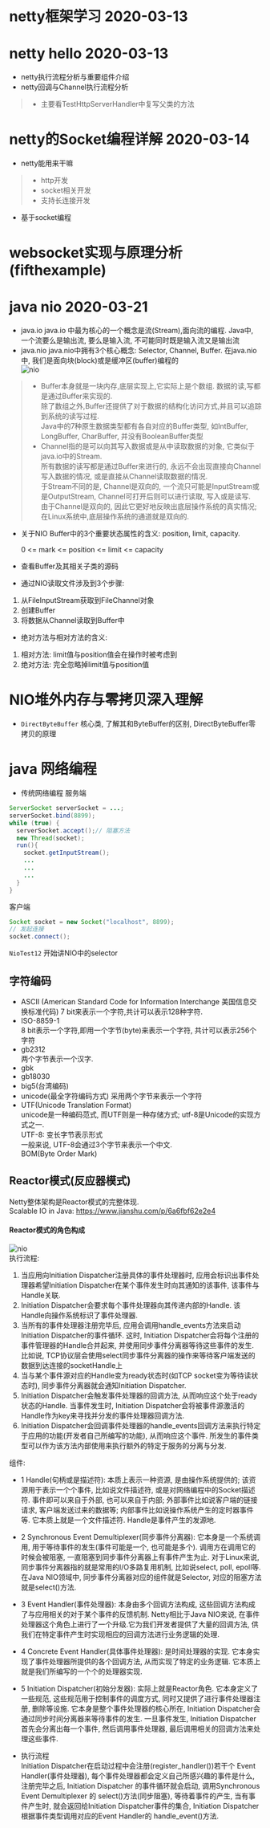 # netty框架学习 2020-03-13
# netty hello 2020-03-13
- netty执行流程分析与重要组件介绍
- netty回调与Channel执行流程分析
>- 主要看TestHttpServerHandler中复写父类的方法

# netty的Socket编程详解 2020-03-14
- netty能用来干嘛
>- http开发
>- socket相关开发
>- 支持长连接开发

- 基于socket编程
# websocket实现与原理分析(fifthexample)

# java nio 2020-03-21
- java.io
java.io 中最为核心的一个概念是流(Stream),面向流的编程. Java中, 一个流要么是输出流, 要么是输入流, 不可能同时既是输入流又是输出流
- java.nio
java.nio中拥有3个核心概念: Selector, Channel, Buffer. 在java.nio中, 我们是面向块(block)或是缓冲区(buffer)编程的  
![nio](./nio.png)   
>- Buffer本身就是一块内存,底层实现上,它实际上是个数组. 数据的读,写都是通过Buffer来实现的.  
除了数组之外,Buffer还提供了对于数据的结构化访问方式,并且可以追踪到系统的读写过程.  
Java中的7种原生数据类型都有各自对应的Buffer类型, 如IntBuffer, LongBuffer, CharBuffer, 并没有BooleanBuffer类型
>- Channel指的是可以向其写入数据或是从中读取数据的对象, 它类似于java.io中的Stream.  
所有数据的读写都是通过Buffer来进行的, 永远不会出现直接向Channel写入数据的情况, 或是直接从Channel读取数据的情况.  
于Stream不同的是, Channel是双向的, 一个流只可能是InputStream或是OutputStream, Channel可打开后则可以进行读取, 写入或是读写.  
由于Channel是双向的, 因此它更好地反映出底层操作系统的真实情况;在Linux系统中,底层操作系统的通道就是双向的.  
- 关于NIO Buffer中的3个重要状态属性的含义: position, limit, capacity.
  
  0 <= mark <= position <= limit <= capacity  
- 查看Buffer及其相关子类的源码
- 通过NIO读取文件涉及到3个步骤:
1. 从FileInputStream获取到FileChannel对象  
2. 创建Buffer  
3. 将数据从Channel读取到Buffer中  
- 绝对方法与相对方法的含义:  
1. 相对方法: limit值与position值会在操作时被考虑到  
2. 绝对方法: 完全忽略掉limit值与position值  
# NIO堆外内存与零拷贝深入理解  
- `DirectByteBuffer` 核心类, 了解其和ByteBuffer的区别, DirectByteBuffer零拷贝的原理

# java 网络编程
- 传统网络编程
服务端
```java
ServerSocket serverSocket = ...;
serverSocket.bind(8899);
while (true) {
  serverSocket.accept();// 阻塞方法
  new Thread(socket);
  run(){
    socket.getInputStream();
    ...
    ...
    ...
  }
}
```
客户端
```java
Socket socket = new Socket("localhost", 8899);
// 发起连接
socket.connect();
```
`NioTest12` 开始讲NIO中的selector

## 字符编码
- ASCII (American Standard Code for Information Interchange 美国信息交换标准代码)
7 bit来表示一个字符,共计可以表示128种字符.  
- ISO-8859-1  
8 bit表示一个字符,即用一个字节(byte)来表示一个字符, 共计可以表示256个字符  
- gb2312  
两个字节表示一个汉字.  
- gbk  
- gb18030 
- big5(台湾编码)
- unicode(最全字符编码方式)  采用两个字节来表示一个字符
- UTF(Unicode Translation Format)  
unicode是一种编码范式, 而UTF则是一种存储方式; utf-8是Unicode的实现方式之一.  
UTF-8: 变长字节表示形式  
一般来说, UTF-8会通过3个字节来表示一个中文.  
BOM(Byte Order Mark)

## Reactor模式(反应器模式)  
Netty整体架构是Reactor模式的完整体现.  
Scalable IO in Java: https://www.jianshu.com/p/6a6fbf62e2e4  
#### Reactor模式的角色构成
![nio](./picture/reactor1.png)  
执行流程:  
1. 当应用向Initiation Dispatcher注册具体的事件处理器时, 应用会标识出事件处理器希望Initiation Dispatcher在某个事件发生时向其通知的该事件, 该事件与Handle关联.  
2. Initiation Dispatcher会要求每个事件处理器向其传递内部的Handle. 该Handle向操作系统标识了事件处理器.  
3. 当所有的事件处理器注册完毕后, 应用会调用handle_events方法来启动Initiation Dispatcher的事件循环. 这时, Initiation Dispatcher会将每个注册的事件管理器的Handle合并起来,
并使用同步事件分离器等待这些事件的发生. 比如说, TCP协议层会使用select同步事件分离器的操作来等待客户端发送的数据到达连接的socketHandle上  
4. 当与某个事件源对应的Handle变为ready状态时(如TCP socket变为等待读状态时), 同步事件分离器就会通知Initiation Dispatcher.  
5. Initiation Dispatcher会触发事件处理器的回调方法, 从而响应这个处于ready状态的Handle. 当事件发生时, Initiation Dispatcher会将被事件源激活的Handle作为key来寻找并分发的事件处理器回调方法.  
6. Initiation Dispatcher会回调事件处理器的handle_events回调方法来执行特定于应用的功能(开发者自己所编写的功能), 从而响应这个事件. 所发生的事件类型可以作为该方法内部使用来执行额外的特定于服务的分离与分发.  

组件:   
- 1 Handle(句柄或是描述符): 本质上表示一种资源, 是由操作系统提供的; 
该资源用于表示一个个事件, 比如说文件描述符, 或是对网络编程中的Socket描述符. 
事件即可以来自于外部, 也可以来自于内部; 外部事件比如说客户端的链接请求, 客户端发送过来的数据等; 内部事件比如说操作系统产生的定时器事件等. 它本质上就是一个文件描述符. Handle是事件产生的发源地.
- 2 Synchronous Event Demultiplexer(同步事件分离器): 它本身是一个系统调用, 用于等待事件的发生(事件可能是一个, 也可能是多个). 调用方在调用它的时候会被阻塞, 一直阻塞到同步事件分离器上有事件产生为止. 
对于Linux来说, 同步事件分离器指的就是常用的I/O多路复用机制, 比如说select, poll, epoll等.
在Java NIO领域中, 同步事件分离器对应的组件就是Selector, 对应的阻塞方法就是select()方法.
- 3 Event Handler(事件处理器): 本身由多个回调方法构成, 这些回调方法构成了与应用相关的对于某个事件的反馈机制. Netty相比于Java NIO来说, 在事件处理器这个角色上进行了一个升级.它为我们开发者提供了大量的回调方法, 
供我们在特定事件产生时实现相应的回调方法进行业务逻辑的处理.
- 4 Concrete Event Handler(具体事件处理器): 是时间处理器的实现. 它本身实现了事件处理器所提供的各个回调方法,
从而实现了特定的业务逻辑. 它本质上就是我们所编写的一个个的处理器实现.
- 5 Initiation Dispatcher(初始分发器): 实际上就是Reactor角色. 它本身定义了一些规范, 这些规范用于控制事件的调度方式, 同时又提供了进行事件处理器注册, 删除等设施.
它本身是整个事件处理器的核心所在, Initiation Dispatcher会通过同步时间分离器来等待事件的发生. 一旦事件发生, Initiation Dispatcher首先会分离出每一个事件, 然后调用事件处理器, 
最后调用相关的回调方法来处理这些事件.

- 执行流程  
Initiation Dispatcher在启动过程中会注册(register_handler())若干个 Event Handler(事件处理器), 每个事件处理器都会定义自己所感兴趣的事件是什么, 注册完毕之后,
Initiation Dispatcher 的事件循环就会启动, 调用Synchronous Event Demultiplexer 的 select()方法(同步阻塞), 等待着事件的产生, 当有事件产生时, 
就会返回给Initiation Dispatcher事件的集合, Initiation Dispatcher根据事件类型调用对应的Event Handler的 handle_event()方法.


  
